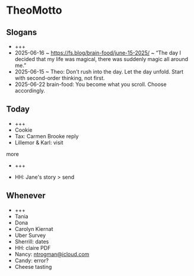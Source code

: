 # TheoMotto

## Slogans

* +++
* 2025-06-16 ~ <https://fs.blog/brain-food/june-15-2025/> ~ “The day I decided that my life was magical, there was suddenly magic all around me.”
* 2025-06-15 ~ Theo: Don't rush into the day. Let the day unfold. Start with second-order thinking, not first.
* 2025-06-22 brain-food: You become what you scroll. Choose accordingly.

## Today

* +++
* Cookie
* Tax: Carmen Brooke reply
* Lillemor & Karl: visit

more

* +++

* HH: Jane's story > send

## Whenever

* +++
* Tania
* Dona
* Carolyn Kiernat
* Uber Survey
* Sherrill: dates
* HH: claire PDF
* Nancy: <ntrogman@icloud.com>
* Candy: error?
* Cheese tasting
